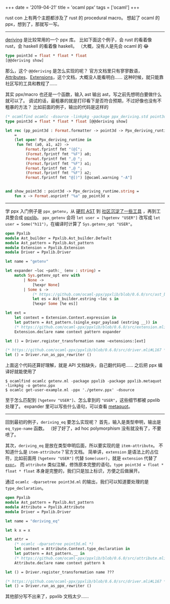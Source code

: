 +++
date = '2019-04-21'
title = 'ocaml ppx'
tags = ['ocaml']
+++

rust con 上有两个主题都涉及了 rust 的 procedural macro。
想起了 ocaml 的 ppx，想到了，那就写一写。

---

[deriving](https://github.com/ocaml-ppx/ppx_deriving) 是比较常用的一个 ppx 库。
比如下面这个例子，会 rust 的看着像 rust，会 haskell 的看着像 haskell。
（大概，没有人是先会 ocaml 的 😂

```ocaml
type point3d = float * float * float
[@@deriving show]
```

那么，这个 `@@deriving` 是怎么实现的呢？
官方文档里只有寥寥数语，[Attributes](https://caml.inria.fr/pub/docs/manual-ocaml-4.08/manual035.html)、[Extensions](https://caml.inria.fr/pub/docs/manual-ocaml-4.08/manual036.html)，这个文档，大概没人能看明白……
这种时候，就只能靠社区写的工具和教程了……

其实 ppx/macro 也还是一个函数，输入 ast 输出 ast，写之前先想明白要做什么就可以了。
调试的话，最粗暴的就是打印看下是否符合预期，不过好像也没有不粗暴的方法？
比如前面的例子，输出的代码是这样的

```ocaml
(* ocamlfind ocamlc -dsource -linkpkg -package ppx_deriving.std point3d.ml *)
type point3d = float * float * float [@@deriving show]

let rec (pp_point3d : Format.formatter -> point3d -> Ppx_deriving_runtime.unit)
    =
    (let open! Ppx_deriving_runtime in
     fun fmt (a0, a1, a2) ->
         Format.fprintf fmt "(@[";
         (Format.fprintf fmt "%F") a0;
         Format.fprintf fmt ",@ ";
         (Format.fprintf fmt "%F") a1;
         Format.fprintf fmt ",@ ";
         (Format.fprintf fmt "%F") a2;
         Format.fprintf fmt "@])") [@ocaml.warning "-A"]


and show_point3d : point3d -> Ppx_deriving_runtime.string =
    fun x -> Format.asprintf "%a" pp_point3d x
```

---

学 ppx 入门例子是 `ppx_getenv`，从 [硬怼 AST](https://whitequark.org/blog/2014/04/16/a-guide-to-extension-points-in-ocaml/) 到 [社区沉淀了一些工具](http://rgrinberg.com/posts/extension-points-3-years-later/) ，再到工具整合成 [ppxlib](https://github.com/ocaml-ppx/ppxlib/blob/master/HISTORY.md)。
`ppx_getenv` 会将 `let user = [%getenv "USER"]` 改写成 `let user = Some("h11")`，在编译时计算了 `Sys.getenv_opt "USER"`。

```ocaml
open Ppxlib
module Ast_builder = Ppxlib.Ast_builder.Default
module Ast_pattern = Ppxlib.Ast_pattern
module Extension = Ppxlib.Extension
module Driver = Ppxlib.Driver

let name = "getenv"

let expander ~loc ~path:_ (env : string) =
    match Sys.getenv_opt env with
        | None ->
            [%expr None]
        | Some s ->
            (* https://github.com/ocaml-ppx/ppxlib/blob/0.6.0/src/ast_builder_intf.ml#L7 *)
            let es = Ast_builder.estring ~loc s in
            [%expr Some [%e es]]

let ext =
    let context = Extension.Context.expression in
    let pattern = Ast_pattern.(single_expr_payload (estring __)) in
    (* https://github.com/ocaml-ppx/ppxlib/blob/0.6.0/src/extension.mli *)
    Extension.declare name context pattern expander

let () = Driver.register_transformation name ~extensions:[ext]

(* https://github.com/ocaml-ppx/ppxlib/blob/0.6.0/src/driver.mli#L167 *)
let () = Driver.run_as_ppx_rewriter ()
```

上面这个代码还算好理解，就是 API 文档缺失，自己翻代码吧……
之后把 ppx 编译好就能使用了

```
$ ocamlfind ocamlc getenv.ml -package ppxlib -package ppxlib.metaquot -linkpkg -o getenv.ppx
$ ocamlc get-user-example.ml -ppx './getenv.ppx' -dsource
```

至于怎么匹配到 `[%getenv "USER"]`、怎么拿到的 `"USER"`，这些细节都被 ppxlib 处理了。
expander 里可以写些什么语句，可以查看 [metaquot](https://ppxlib.readthedocs.io/en/latest/ppx-for-plugin-authors.html#metaquot)。

---

回到最初的例子，`deriving_eq` 要怎么实现呢？
首先，输入是类型申明，输出是 `eq_type-name` 函数。
（好了好了，ad hoc polymorphism 没有就没有了，不要喷了。

其次，`deriving_eq` 是放在类型申明后面，所以要实现的是 `item-attribute`。
不知道什么是 `item-attribute`？官方文档。
简单讲，`extension` 是语法上的占位符，比如前面用 `[%getenv "USER"]` 代替 `Some(user)`，就是 `extension` 代替了 [`expr`](https://caml.inria.fr/pub/docs/manual-ocaml-4.08/expr.html#expr)。
而 `attribute` 类似注解，修饰原本完整的语句。`type point3d = float * float * float` 本身是完整的，我们只是加上标识，方便之后做展开。

通过 `ocamlc -dparsetree point3d.ml` 的输出，我们可以知道要处理的是 `type_declaration`。

```ocaml
open Ppxlib
module Ast_pattern = Ppxlib.Ast_pattern
module Attribute = Ppxlib.Attribute
module Driver = Ppxlib.Driver

let name = "deriving_eq"

let k x = x

let attr =
    (* ocamlc -dparsetree point3d.ml *)
    let context = Attribute.Context.type_declaration in
    let pattern = Ast_pattern.__ in
    (* https://github.com/ocaml-ppx/ppxlib/blob/0.6.0/src/attribute.mli#L76 *)
    Attribute.declare name context pattern k

let () = Driver.register_transformation name ???

(* https://github.com/ocaml-ppx/ppxlib/blob/0.6.0/src/driver.mli#L167 *)
let () = Driver.run_as_ppx_rewriter ()
```

其他部分写不出来了，ppxlib 文档太少……
